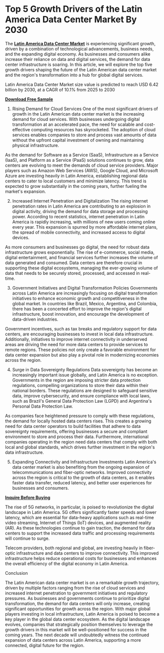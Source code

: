 # Top 5 Growth Drivers of the Latin America Data Center Market By 2030
The **[Latin America Data Center Market](https://www.nextmsc.com/report/latin-america-data-center-market)** is experiencing significant growth, driven by a combination of technological advancements, business needs, and the expanding digital economy. As businesses and consumers alike increase their reliance on data and digital services, the demand for data center infrastructure is soaring. In this article, we will explore the top five growth drivers shaping the future of the Latin American data center market and the region's transformation into a hub for global digital services.

Latin America Data Center Market size value is predicted to reach USD 6.42 billion by 2030, at a CAGR of 10.1% from 2025 to 2030

**[Download Free Sample](https://www.nextmsc.com/latin-america-data-center-market/request-sample)**

1. Rising Demand for Cloud Services
One of the most significant drivers of growth in the Latin American data center market is the increasing demand for cloud services. With businesses undergoing digital transformation at an accelerated pace, the need for scalable and cost-effective computing resources has skyrocketed. The adoption of cloud services enables companies to store and process vast amounts of data without the upfront capital investment of owning and maintaining physical infrastructure.

As the demand for Software as a Service (SaaS), Infrastructure as a Service (IaaS), and Platform as a Service (PaaS) solutions continues to grow, data centers are evolving to meet the demands of cloud service providers. Major players such as Amazon Web Services (AWS), Google Cloud, and Microsoft Azure are investing heavily in Latin America, establishing regional data centers to cater to local customers and minimize latency. This trend is expected to grow substantially in the coming years, further fueling the market's expansion.

2. Increased Internet Penetration and Digitalization
The rising internet penetration rates in Latin America are contributing to an explosion in digital activity, driving the demand for data storage and processing power. According to recent statistics, internet penetration in Latin America is rapidly increasing, with millions of new users coming online every year. This expansion is spurred by more affordable internet plans, the spread of mobile connectivity, and increased access to digital devices.

As more consumers and businesses go digital, the need for robust data infrastructure grows exponentially. The rise of e-commerce, social media, digital entertainment, and financial services further increases the volume of data generated and consumed. Data centers are therefore crucial in supporting these digital ecosystems, managing the ever-growing volume of data that needs to be securely stored, processed, and accessed in real-time.

3. Government Initiatives and Digital Transformation Policies
Governments across Latin America are increasingly focusing on digital transformation initiatives to enhance economic growth and competitiveness in the global market. In countries like Brazil, Mexico, Argentina, and Colombia, there has been a concerted effort to improve the region's digital infrastructure, boost innovation, and encourage the development of data-driven industries.

Government incentives, such as tax breaks and regulatory support for data centers, are encouraging businesses to invest in local data infrastructure. Additionally, initiatives to improve internet connectivity in underserved areas are driving the need for more data centers to provide services to remote regions. These policies not only create a favorable environment for data center expansion but also play a pivotal role in modernizing economies across the region.

4. Surge in Data Sovereignty Regulations
Data sovereignty has become an increasingly important issue globally, and Latin America is no exception. Governments in the region are imposing stricter data protection regulations, compelling organizations to store their data within their national borders. These regulations are designed to safeguard sensitive data, improve cybersecurity, and ensure compliance with local laws, such as Brazil's General Data Protection Law (LGPD) and Argentina's Personal Data Protection Law.

As companies face heightened pressure to comply with these regulations, the demand for locally hosted data centers rises. This creates a growing need for data center operators to build facilities that adhere to data sovereignty requirements, offering businesses a secure and compliant environment to store and process their data. Furthermore, international companies operating in the region need data centers that comply with both local and global standards, which drives further investment in the region's data infrastructure.

5. Expanding Connectivity and Infrastructure Investments
Latin America's data center market is also benefiting from the ongoing expansion of telecommunications and fiber-optic networks. Improved connectivity across the region is critical to the growth of data centers, as it enables faster data transfer, reduced latency, and better user experiences for businesses and consumers.

**[Inquire Before Buying](https://www.nextmsc.com/latin-america-data-center-market/inquire-before-buying)**

The rise of 5G networks, in particular, is poised to revolutionize the digital landscape in Latin America. 5G offers significantly faster speeds and lower latency, which are essential for data-heavy applications such as real-time video streaming, Internet of Things (IoT) devices, and augmented reality (AR). As these technologies continue to gain traction, the demand for data centers to support the increased data traffic and processing requirements will continue to surge.

Telecom providers, both regional and global, are investing heavily in fiber-optic infrastructure and data centers to improve connectivity. This improved infrastructure helps reduce operational costs for businesses and enhances the overall efficiency of the digital economy in Latin America.

Conclusion

The Latin American data center market is on a remarkable growth trajectory, driven by multiple factors ranging from the rise of cloud services and increased internet penetration to government initiatives and regulatory pressures. As businesses and governments continue to prioritize digital transformation, the demand for data centers will only increase, creating significant opportunities for growth across the region.
With major global players investing in local infrastructure, Latin America is poised to become a key player in the global data center ecosystem. As the digital landscape evolves, companies that strategically position themselves to leverage the growth drivers in this market will be well-positioned for success in the coming years. The next decade will undoubtedly witness the continued expansion of data centers across Latin America, supporting a more connected, digital future for the region.
